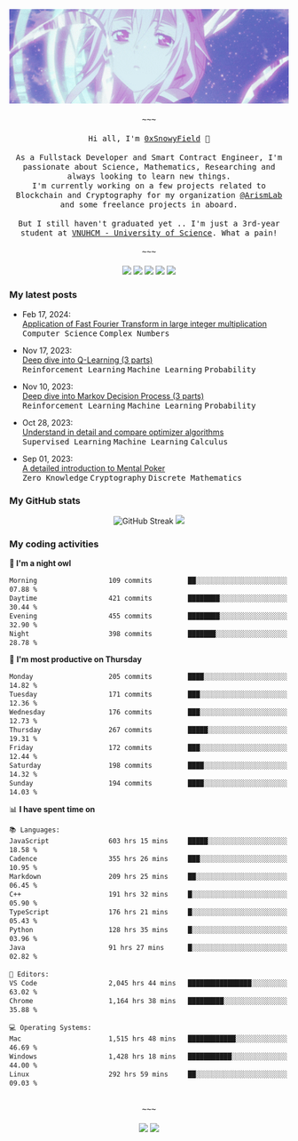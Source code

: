 <div align='center'>
<img src="./assets/banner.gif" alt="Banner" width="1000" />
  <samp>
    </br></br>~~~</br></br>
    Hi all, I'm <a href="https://snowyfield.me/">0xSnowyField</a> 🧸
    </br></br>
    As a Fullstack Developer and Smart Contract Engineer, I'm passionate about Science, Mathematics, Researching and always looking to learn new things.</br> I'm currently working on a few projects related to Blockchain and Cryptography for my organization <a href="https://github.com/ArismLab">@ArismLab</a> and some freelance projects in aboard.
    </br></br>
    But I still haven't graduated yet .. I'm just a 3rd-year student at <a href="https://en.hcmus.edu.vn/">VNUHCM - University of Science</a>. What a pain!
    </br></br>~~~</br></br>
  </samp>
  <a href = "https://wakatime.com/@SnowyField1906" target="_blank"><img src="https://img.shields.io/badge/-Wakatime-000000?style=for-the-badge&logo=wakatime&logoColor=white"></a>
  <a href="https://linkedin.com/in/NHThuan" target="_blank"><img src="https://img.shields.io/badge/-LinkedIn-0A66C2?style=for-the-badge&logo=linkedin&logoColor=white"></a>
  <a href="https://stackoverflow.com/users/17358240/snowyfield" target="_blank"><img src="https://img.shields.io/badge/StackOverflow-F58025?style=for-the-badge&logo=stackoverflow&logoColor=white" target="_blank"></a>
  <a href="https://facebook.com/SnowyField1906" target="_blank"><img src="https://img.shields.io/badge/-Facebook-0A66C2?style=for-the-badge&logo=facebook&logoColor=white"></a>
  <a href="https://x.com/SnowyField1906" target="_blank"><img src="https://img.shields.io/badge/-Twitter-000000?style=for-the-badge&logo=x&logoColor=white"></a>
</div>

### My latest posts

- Feb 17, 2024\: <br/>
  <a href="https://www.snowyfield.me/posts/ung-dung-fast-fourier-transform-trong-phep-nhan-so-nguyen-lon" target="_blank">Application of Fast Fourier Transform in large integer multiplication</a><br/>
  <kbd>Computer Science</kbd> <kbd>Complex Numbers</kbd>
  
- Nov 17, 2023\: <br/>
  <a href="https://www.snowyfield.me/posts/hieu-sau-ve-q-learning-phan-1" target="_blank">Deep dive into Q-Learning (3 parts)</a><br/>
  <kbd>Reinforcement Learning</kbd> <kbd>Machine Learning</kbd> <kbd>Probability</kbd>
  
- Nov 10, 2023\: <br/>
  <a href="https://www.snowyfield.me/posts/hieu-sau-ve-markov-decision-process-phan-1" target="_blank">Deep dive into Markov Decision Process (3 parts)</a><br/>
  <kbd>Reinforcement Learning</kbd> <kbd>Machine Learning</kbd> <kbd>Probability</kbd>
  
- Oct 28, 2023\: <br/>
  <a href="https://www.snowyfield.me/posts/tim-hieu-chi-tiet-va-so-sanh-cac-thuat-toan-optimizer" target="_blank">Understand in detail and compare optimizer algorithms</a><br/>
  <kbd>Supervised Learning</kbd> <kbd>Machine Learning</kbd> <kbd>Calculus</kbd>
  
- Sep 01, 2023\: <br/>
  <a href="https://www.snowyfield.me/posts/gioi-thieu-chi-tiet-ve-bai-toan-mental-poker" target="_blank">A detailed introduction to Mental Poker</a><br/>
  <kbd>Zero Knowledge</kbd> <kbd>Cryptography</kbd> <kbd>Discrete Mathematics</kbd>

### My GitHub stats

<div align="center">
  <img src="https://github-readme-streak-stats.herokuapp.com?user=SnowyFIeld1906&theme=swift&hide_border=true&date_format=M%20j%5B%2C%20Y%5D&card_width=1000" alt="GitHub Streak" />
  <img src='http://github-profile-summary-cards.vercel.app/api/cards/profile-details?username=SnowyFIeld1906&theme=swift' width='1000px'/>
</div>

### My coding activities

<!--START_SECTION:waka-->
**🦉 I'm a night owl** 

```text
Morning                  109 commits         ██░░░░░░░░░░░░░░░░░░░░░░░   07.88 % 
Daytime                  421 commits         ████████░░░░░░░░░░░░░░░░░   30.44 % 
Evening                  455 commits         ████████░░░░░░░░░░░░░░░░░   32.90 % 
Night                    398 commits         ███████░░░░░░░░░░░░░░░░░░   28.78 % 
```
📅 **I'm most productive on Thursday** 

```text
Monday                   205 commits         ████░░░░░░░░░░░░░░░░░░░░░   14.82 % 
Tuesday                  171 commits         ███░░░░░░░░░░░░░░░░░░░░░░   12.36 % 
Wednesday                176 commits         ███░░░░░░░░░░░░░░░░░░░░░░   12.73 % 
Thursday                 267 commits         █████░░░░░░░░░░░░░░░░░░░░   19.31 % 
Friday                   172 commits         ███░░░░░░░░░░░░░░░░░░░░░░   12.44 % 
Saturday                 198 commits         ████░░░░░░░░░░░░░░░░░░░░░   14.32 % 
Sunday                   194 commits         ████░░░░░░░░░░░░░░░░░░░░░   14.03 % 
```


📊 **I have spent time on** 

```text
📚 Languages: 
JavaScript               603 hrs 15 mins     █████░░░░░░░░░░░░░░░░░░░░   18.58 % 
Cadence                  355 hrs 26 mins     ███░░░░░░░░░░░░░░░░░░░░░░   10.95 % 
Markdown                 209 hrs 25 mins     ██░░░░░░░░░░░░░░░░░░░░░░░   06.45 % 
C++                      191 hrs 32 mins     █░░░░░░░░░░░░░░░░░░░░░░░░   05.90 % 
TypeScript               176 hrs 21 mins     █░░░░░░░░░░░░░░░░░░░░░░░░   05.43 % 
Python                   128 hrs 35 mins     █░░░░░░░░░░░░░░░░░░░░░░░░   03.96 % 
Java                     91 hrs 27 mins      █░░░░░░░░░░░░░░░░░░░░░░░░   02.82 % 

📑 Editors: 
VS Code                  2,045 hrs 44 mins   ████████████████░░░░░░░░░   63.02 % 
Chrome                   1,164 hrs 38 mins   █████████░░░░░░░░░░░░░░░░   35.88 % 

💻 Operating Systems: 
Mac                      1,515 hrs 48 mins   ████████████░░░░░░░░░░░░░   46.69 % 
Windows                  1,428 hrs 18 mins   ███████████░░░░░░░░░░░░░░   44.00 % 
Linux                    292 hrs 59 mins     ██░░░░░░░░░░░░░░░░░░░░░░░   09.03 % 
```

<div align='center'><samp></br>~~~</br></br></samp><img src='http://img.shields.io/badge/3.3%20thousand%20coding%20hours-black?style=for-the-badge' /> <img src='https://img.shields.io/badge/3.6%20million%20lines%20of%20code-black?style=for-the-badge' /></div>


<!--END_SECTION:waka-->
